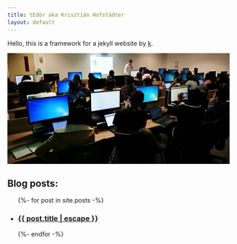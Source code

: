 ```yaml
---
title: tEdör aka Krisztián Hofstädter
layout: default
---
```

Hello, this is a framework for a jekyll website by [k](https://khofstadter.info/assets/doc/K-Hofstader-CV-general-2019.pdf).

![](/assets/img/2019-03-03-multilingual-website-workshop-02.jpg)

<h2>Blog posts:</h2>

  <ul>
    {%- for post in site.posts -%}
    <li>
      <h3>
        <a href="{{ post.url | relative_url }}">
          {{ post.title | escape }}
        </a>
      </h3>
    </li>
    {%- endfor -%}
  </ul>
